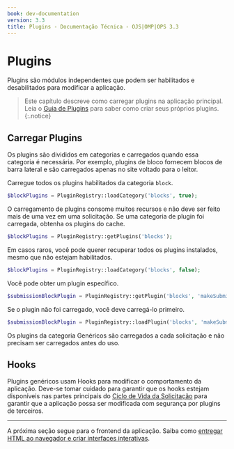 ```yaml
---
book: dev-documentation
version: 3.3
title: Plugins - Documentação Técnica - OJS|OMP|OPS 3.3
---
```


# Plugins

Plugins são módulos independentes que podem ser habilitados e desabilitados para modificar a aplicação.

> Este capítulo descreve como carregar plugins na aplicação principal. Leia o [Guia de Plugins](/dev/plugin-guide/en) para saber como criar seus próprios plugins.
> {:.notice}

## Carregar Plugins

Os plugins são divididos em categorias e carregados quando essa categoria é necessária. Por exemplo, plugins de bloco fornecem blocos de barra lateral e são carregados apenas no site voltado para o leitor.

Carregue todos os plugins habilitados da categoria `block`.

```php
$blockPlugins = PluginRegistry::loadCategory('blocks', true);
```

O carregamento de plugins consome muitos recursos e não deve ser feito mais de uma vez em uma solicitação. Se uma categoria de plugin foi carregada, obtenha os plugins do cache.

```php
$blockPlugins = PluginRegistry::getPlugins('blocks');
```

Em casos raros, você pode querer recuperar todos os plugins instalados, mesmo que não estejam habilitados.

```php
$blockPlugins = PluginRegistry::loadCategory('blocks', false);
```

Você pode obter um plugin específico.

```php
$submissionBlockPlugin = PluginRegistry::getPlugin('blocks', 'makeSubmission');
```

Se o plugin não foi carregado, você deve carregá-lo primeiro.

```php
$submissionBlockPlugin = PluginRegistry::loadPlugin('blocks', 'makeSubmission');
```

Os plugins da categoria Genéricos são carregados a cada solicitação e não precisam ser carregados antes do uso.

## Hooks

Plugins genéricos usam Hooks para modificar o comportamento da aplicação. Deve-se tomar cuidado para garantir que os hooks estejam disponíveis nas partes principais do [Ciclo de Vida da Solicitação](./architecture-request) para garantir que a aplicação possa ser modificada com segurança por plugins de terceiros.

---

A próxima seção segue para o frontend da aplicação. Saiba como [entregar HTML ao navegador e criar interfaces interativas](./architecture-frontend).